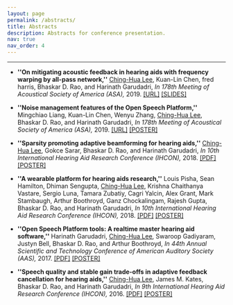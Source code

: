 ```yaml
---
layout: page
permalink: /abstracts/
title: Abstracts
description: Abstracts for conference presentation.
nav: true
nav_order: 4
---
```


---

- **''On mitigating acoustic feedback in hearing aids with frequency warping by all-pass network,''** <ins>Ching-Hua Lee</ins>, Kuan-Lin Chen, fred harris, Bhaskar D. Rao, and Harinath Garudadri, *In 178th Meeting of Acoustical Society of America (ASA),* 2019. [[URL]](https://pubs.aip.org/asa/jasa/article-split/146/4_Supplement/2879/629303/On-mitigating-acoustic-feedback-in-hearing-aids)   [[SLIDES]](https://drive.google.com/file/d/11VO_AmV8RZ427BCBbHZEdAr8vUmDh_TI/view?usp=drivesdk)

- **''Noise management features of the Open Speech Platform,''** Mingchiao Liang, Kuan-Lin Chen, Wenyu Zhang, <ins>Ching-Hua Lee</ins>, Bhaskar D. Rao, and Harinath Garudadri, *In 178th Meeting of Acoustical Society of America (ASA),* 2019. [[URL]](https://pubs.aip.org/asa/jasa/article/146/4_Supplement/2916/704092/Noise-management-features-of-the-open-speech)   [[POSTER]](https://drive.google.com/file/d/11j7RaqLyda6GhqoCnhuqfcsDyDReUW9Y/view?usp=drivesdk)

- **''Sparsity promoting adaptive beamforming for hearing aids,''** <ins>Ching-Hua Lee</ins>, Gokce Sarar, Bhaskar D. Rao, and Harinath Garudadri, *In 10th International Hearing Aid Research Conference (IHCON),* 2018. [[PDF]](https://drive.google.com/file/d/14ZjTCa2gj5XXAKx0_nGqnj3N5drO0rFa/view?usp=drivesdk)   [[POSTER]](https://drive.google.com/file/d/11eGY-4y9e3qd0Q3YXHcN39Td8z0iNKNu/view?usp=drivesdk)

- **''A wearable platform for hearing aids research,''** Louis Pisha, Sean Hamilton,  Dhiman Sengupta, <ins>Ching-Hua Lee</ins>, Krishna Chaithanya Vastare, Sergio Luna, Tamara Zubatiy, Cagri Yalcin, Alex Grant, Mark Stambaugh, Arthur Boothroyd, Ganz Chockalingam, Rajesh Gupta, Bhaskar D. Rao, and Harinath Garudadri, *In 10th International Hearing Aid Research Conference (IHCON),* 2018. [[PDF]](https://drive.google.com/file/d/1gEHBp4zMbO04N3tPMSuLJl7VbkTQcBuU/view?usp=drivesdk)   [[POSTER]](https://drive.google.com/file/d/1vLDNiTH_IEdHeVHU_GZ1wncQqLQMFErr/view?usp=drivesdk)

- **''Open Speech Platform tools: A realtime master hearing aid software,''** Harinath Garudadri, <ins>Ching-Hua Lee</ins>, Swaroop Gadiyaram, Justyn Bell, Bhaskar D. Rao, and Arthur Boothroyd, *In 44th Annual Scientific and Technology Conference of American Auditory Society (AAS),* 2017. [[PDF]](https://drive.google.com/file/d/1k06CsFMWOuycSm3iNJkwzQPjxm-W7hJO/view?usp=drivesdk)   [[POSTER]](https://drive.google.com/file/d/11h46oaYwRDVTmVkRgjRsLuwmxTZp_ATT/view?usp=drivesdk)

- **''Speech quality and stable gain trade-offs in adaptive feedback cancellation for hearing aids,''** <ins>Ching-Hua Lee</ins>, James M. Kates, Bhaskar D. Rao, and Harinath Garudadri, *In 9th International Hearing Aid Research Conference (IHCON),* 2016. [[PDF]](https://drive.google.com/file/d/1d8iULEBDnAu_fCzGGaQJO-WKIsNOfeB6/view?usp=drivesdk)   [[POSTER]](https://drive.google.com/file/d/1hIn9_uEzsJwub5bj2WFHF33KIIm_mtlv/view?usp=drivesdk)
